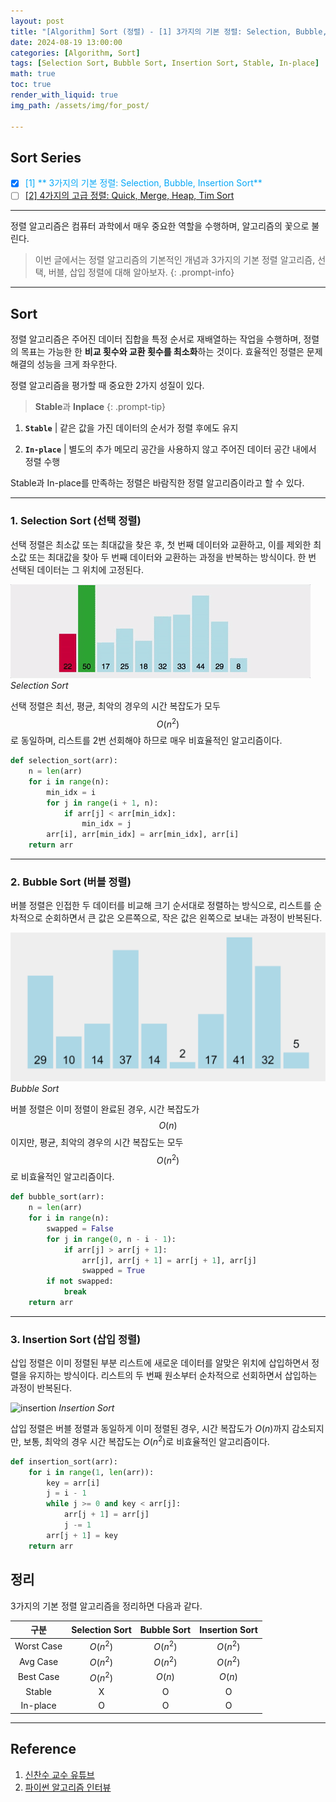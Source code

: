 ```yaml
---
layout: post
title: "[Algorithm] Sort (정렬) - [1] 3가지의 기본 정렬: Selection, Bubble, Insertion Sort"
date: 2024-08-19 13:00:00
categories: [Algorithm, Sort]
tags: [Selection Sort, Bubble Sort, Insertion Sort, Stable, In-place]
math: true
toc: true
render_with_liquid: true
img_path: /assets/img/for_post/

---
```

## Sort Series

  - [x] <span style="color: #07a8f7">[1] ** 3가지의 기본 정렬: Selection, Bubble, Insertion Sort**</span>
  - [ ] [[2] 4가지의 고급 정렬: Quick, Merge, Heap, Tim Sort](https://minsuk1003.github.io/posts/Sort-2/)

---

정렬 알고리즘은 컴퓨터 과학에서 매우 중요한 역할을 수행하며, 알고리즘의 꽃으로 불린다. 

> 이번 글에서는 정렬 알고리즘의 기본적인 개념과 3가지의 기본 정렬 알고리즘, 선택, 버블, 삽입 정렬에 대해 알아보자.
{: .prompt-info}

---

## Sort

정렬 알고리즘은 주어진 데이터 집합을 특정 순서로 재배열하는 작업을 수행하며, 정렬의 목표는 가능한 한 **비교 횟수와 교환 횟수를 최소화**하는 것이다. 효율적인 정렬은 문제 해결의 성능을 크게 좌우한다.

정렬 알고리즘을 평가할 때 중요한 2가지 성질이 있다.

> **Stable**과 **Inplace**
{: .prompt-tip}

1) **`Stable`** | 같은 값을 가진 데이터의 순서가 정렬 후에도 유지

2) **`In-place`** | 별도의 추가 메모리 공간을 사용하지 않고 주어진 데이터 공간 내에서 정렬 수행

Stable과 In-place를 만족하는 정렬은 바람직한 정렬 알고리즘이라고 할 수 있다.

---
### 1. Selection Sort (선택 정렬)

선택 정렬은 최소값 또는 최대값을 찾은 후, 첫 번째 데이터와 교환하고, 이를 제외한 최소값 또는 최대값을 찾아 두 번째 데이터와 교환하는 과정을 반복하는 방식이다. 한 번 선택된 데이터는 그 위치에 고정된다.

![selection](assets/img/for_post/240819-1.gif)
_Selection Sort_

선택 정렬은 최선, 평균, 최악의 경우의 시간 복잡도가 모두 $$O(n^2)$$로 동일하며, 리스트를 2번 선회해야 하므로 매우 비효율적인 알고리즘이다.

~~~python
def selection_sort(arr):
    n = len(arr)
    for i in range(n):
        min_idx = i
        for j in range(i + 1, n):
            if arr[j] < arr[min_idx]:
                min_idx = j
        arr[i], arr[min_idx] = arr[min_idx], arr[i]
    return arr
~~~

---
### 2. Bubble Sort (버블 정렬)

버블 정렬은 인접한 두 데이터를 비교해 크기 순서대로 정렬하는 방식으로, 리스트를 순차적으로 순회하면서 큰 값은 오른쪽으로, 작은 값은 왼쪽으로 보내는 과정이 반복된다.

![bubble](assets/img/for_post/240819-2.gif)
_Bubble Sort_

버블 정렬은 이미 정렬이 완료된 경우, 시간 복잡도가 $$O(n)$$이지만, 평균, 최악의 경우의 시간 복잡도는 모두 $$O(n^2)$$로 비효율적인 알고리즘이다.

~~~python
def bubble_sort(arr):
    n = len(arr)
    for i in range(n):
        swapped = False
        for j in range(0, n - i - 1):
            if arr[j] > arr[j + 1]:
                arr[j], arr[j + 1] = arr[j + 1], arr[j]
                swapped = True
        if not swapped:
            break
    return arr
~~~

---
### 3. Insertion Sort (삽입 정렬)

삽입 정렬은 이미 정렬된 부분 리스트에 새로운 데이터를 알맞은 위치에 삽입하면서 정렬을 유지하는 방식이다. 리스트의 두 번째 원소부터 순차적으로 선회하면서 삽입하는 과정이 반복된다. 

![insertion](assets/img/for_post/240819-3.gif)
_Insertion Sort_

삽입 정렬은 버블 정렬과 동일하게 이미 정렬된 경우, 시간 복잡도가 $O(n)$까지 감소되지만, 보통, 최악의 경우 시간 복잡도는 $O(n^2)$로 비효율적인 알고리즘이다.

~~~python
def insertion_sort(arr):
    for i in range(1, len(arr)):
        key = arr[i]
        j = i - 1
        while j >= 0 and key < arr[j]:
            arr[j + 1] = arr[j]
            j -= 1
        arr[j + 1] = key
    return arr
~~~

## 정리

3가지의 기본 정렬 알고리즘을 정리하면 다음과 같다.

| 구분 | Selection Sort | Bubble Sort | Insertion Sort |
|:------:|:------:|:------:|:------:|
| Worst Case | $O(n^2)$ | $O(n^2)$ | $O(n^2)$ |
| Avg Case | $O(n^2)$ | $O(n^2)$ | $O(n^2)$ |
| Best Case | $O(n^2)$ | $O(n)$ | $O(n)$ |
| Stable | X | O | O |
| In-place | O | O | O |

---

## Reference

1. [신찬수 교수 유튜브](https://youtu.be/Du-EHAUE0kM?si=-d_ud1gNag7QLY20)
2. [파이썬 알고리즘 인터뷰](https://product.kyobobook.co.kr/detail/S000001932748)
